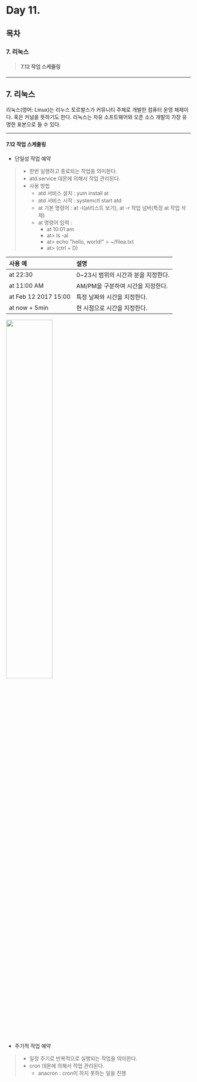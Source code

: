 # Day 11.

## 목차
 
### 7. 리눅스

> #### 7.12 작업 스케줄링

------------
 
 
## 7. 리눅스
 
 
리눅스(영어: Linux)는 리누스 토르발스가 커뮤니티 주체로 개발한 컴퓨터 운영 체제이다. 혹은 커널을 뜻하기도 한다. 리눅스는 자유 소프트웨어와 오픈 소스 개발의 가장 유명한 표본으로 들 수 있다.


 ------------

#### 7.12 작업 스케줄링

* 단일성 작업 예약
> * 한번 실행하고 종료되는 작업을 의미한다.
> * atd.service 데몬에 의해서 작업 관리된다.
> * 사용 방법 
>   + atd 서비스 설치 : yum install at
>   + atd 서비스 시작 : systemctl start atd 
>   + at 기본 명령어 : at -l(at리스트 보기), at -r 작업 넘버(특정 at 작업 삭제)
>   + at 명령어 입력 : 
>      * at 10:01 am 
>      * at> ls -al
>      * at> echo "hello, world!" > ~/filea.txt
>      * at> <EOT>(ctrl + D)

|사용 예|설명|
|:---|:---|
|at 22:30|0~23시 범위의 시간과 분을 지정한다.|
|at 11:00 AM|AM/PM을 구분하여 시간을 지정한다.|
|at Feb 12 2017 15:00|특정 날짜와 시간을 지정한다.|
|at now + 5min |현 시점으로 시간을 지정한다.|


<img src="https://user-images.githubusercontent.com/56064985/82850684-4f8f5580-9f38-11ea-9b98-d11eb5ec2c80.png" width="50%"></img>





* 주기적 작업 예약
> * 일정 주기로 반복적으로 실행되는 작업을 의미한다.
> * cron 데몬에 의해서 작업 관리된다.
>   + anacron : cron이 하지 못하는 일을 진행




